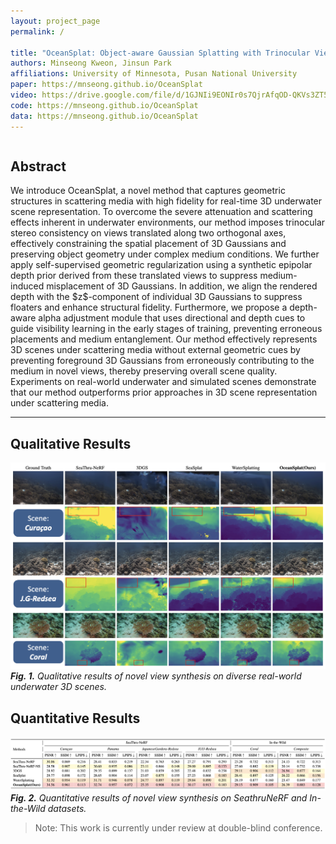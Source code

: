 ```yaml
---
layout: project_page
permalink: /

title: "OceanSplat: Object-aware Gaussian Splatting with Trinocular View Consistency for Underwater Scene Reconstruction"
authors: Minseong Kweon, Jinsun Park
affiliations: University of Minnesota, Pusan National University
paper: https://mnseong.github.io/OceanSplat
video: https://drive.google.com/file/d/1GJNIi9EONIr0s7QjrAfqOD-QKVs3ZT5L/view?usp=sharing
code: https://mnseong.github.io/OceanSplat
data: https://mnseong.github.io/OceanSplat
---
```


<!-- Using HTML to center the abstract -->
<div class="columns is-centered has-text-centered">
    <div class="column is-four-fifths">
        <h2>Abstract</h2>
        <div class="content has-text-justified">
We introduce OceanSplat, a novel method that captures geometric structures in scattering media with high fidelity for real-time 3D underwater scene representation. To overcome the severe attenuation and scattering effects inherent in underwater environments, our method imposes trinocular stereo consistency on views translated along two orthogonal axes, effectively constraining the spatial placement of 3D Gaussians and preserving object geometry under complex medium conditions. We further apply self-supervised geometric regularization using a synthetic epipolar depth prior derived from these translated views to suppress medium-induced misplacement of 3D Gaussians. In addition, we align the rendered depth with the $z$-component of individual 3D Gaussians to suppress floaters and enhance structural fidelity. Furthermore, we propose a depth-aware alpha adjustment module that uses directional and depth cues to guide visibility learning in the early stages of training, preventing erroneous placements and medium entanglement. Our method effectively represents 3D scenes under scattering media without external geometric cues by preventing foreground 3D Gaussians from erroneously contributing to the medium in novel views, thereby preserving overall scene quality. Experiments on real-world underwater and simulated scenes demonstrate that our method outperforms prior approaches in 3D scene representation under scattering media.
        </div>
    </div>
</div>

---

## Qualitative Results

![Results1](/static/image/oceansplat_img1.png)
_**Fig. 1.** Qualitative results of novel view synthesis on diverse real-world underwater 3D scenes._

## Quantitative Results

![Results2](/static/image/oceansplat_img2.png)
_**Fig. 2.** Quantitative results of novel view synthesis on SeathruNeRF and In-the-Wild datasets._

> Note: This work is currently under review at double-blind conference.
